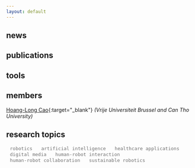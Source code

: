 ```yaml
---
layout: default
---
```


## news


## publications


## tools


## members

[Hoang-Long Cao](https://hoanglongcao.github.io){:target="_blank"} *(Vrije Universiteit Brussel and Can Tho University)*

## research topics

<style>
    #word-cloud {
        font-family: Arial, sans-serif;
    }
    .word {
        display: inline-block;
        margin: 0 10px; /* Only horizontal margin */
        color: black;
        transition: color 2s;
        color: #727272;
        font-size: 90%;
    }
    .hightlight-text {
        color: #267cb9;
    }
</style>

<div id="word-cloud">
    <code class="word">robotics</code>
    <code class="word">artificial intelligence</code>
    <code class="word">healthcare applications</code>
    <code class="word">digital media</code>
    <code class="word">human-robot interaction</code>
    <code class="word">human-robot collaboration</code>
    <code class="word">sustainable robotics</code>
</div>

<script>
    const words = document.querySelectorAll('.word');

    function highlightRandomWord() {
        // Remove hightlight-text from all words
        words.forEach(word => word.classList.remove('hightlight-text'));
        
        // Get a random word
        const randomWord = words[Math.floor(Math.random() * words.length)];
        
        // Highlight the random word
        randomWord.classList.add('hightlight-text');
    }

    // Highlight a random word every second
    setInterval(highlightRandomWord, 1500);
</script>
